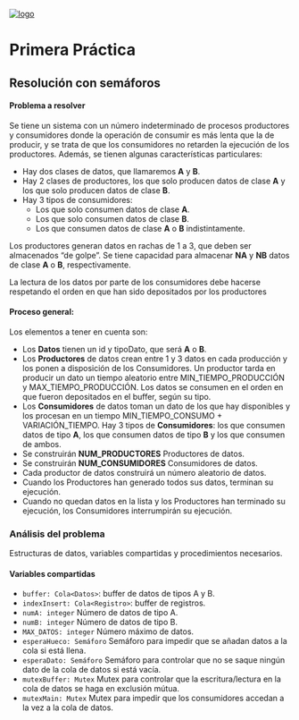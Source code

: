 [![logo](https://www.gnu.org/graphics/gplv3-127x51.png)](https://choosealicense.com/licenses/gpl-3.0/)
# Primera Práctica

## Resolución con semáforos

#### Problema a resolver

Se tiene un sistema con un número indeterminado de procesos productores y consumidores
donde la operación de consumir es más lenta que la de producir, y se trata de que los consumidores
no retarden la ejecución de los productores. Además, se tienen algunas características particulares:

- Hay dos clases de datos, que llamaremos **A** y **B**.
- Hay 2 clases de productores, los que solo producen datos de clase **A** y los que solo
producen datos de clase **B**.
- Hay 3 tipos de consumidores:
    - Los que solo consumen datos de clase **A**.
    - Los que solo consumen datos de clase **B**.
    - Los que consumen datos de clase **A** o **B** indistintamente.

Los productores generan datos en rachas de 1 a 3, que deben ser almacenados “de golpe”.
Se tiene capacidad para almacenar **NA** y **NB** datos de clase **A** o **B**, respectivamente.

La lectura de los datos por parte de los consumidores debe hacerse respetando el orden en
que han sido depositados por los productores

#### Proceso general:

Los elementos a tener en cuenta son:
- Los **Datos** tienen un id y tipoDato, que será **A** o **B**.
- Los **Productores** de datos crean entre 1 y 3 datos en cada producción y los ponen a disposición de los Consumidores. Un productor tarda en producir un dato un tiempo aleatorio entre MIN_TIEMPO_PRODUCCIÓN y MAX_TIEMPO_PRODUCCIÓN. Los datos se consumen en el orden en que fueron depositados en el buffer, según su tipo.
- Los **Consumidores** de datos toman un dato de los que hay disponibles y los procesan en un tiempo MIN_TIEMPO_CONSUMO + VARIACIÓN_TIEMPO. Hay 3 tipos de **Consumidores**: los que consumen datos de tipo **A**, los que consumen datos de tipo **B** y los que consumen de ambos.
- Se construirán **NUM_PRODUCTORES** Productores de datos.
- Se construirán **NUM_CONSUMIDORES** Consumidores de datos.
- Cada productor de datos construirá un número aleatorio de datos.
- Cuando los Productores han generado todos sus datos, terminan su ejecución.
- Cuando no quedan datos en la lista y los Productores han terminado su ejecución, los Consumidores interrumpirán su ejecución.

### Análisis del problema

Estructuras de datos, variables compartidas y procedimientos necesarios.

#### Variables compartidas

- `buffer: Cola<Datos>`: buffer de datos de tipos A y B.
- `indexInsert: Cola<Registro>`: buffer de registros.
- `numA: integer` Número de datos de tipo A.
- `numB: integer` Número de datos de tipo B.
- `MAX_DATOS: integer` Número máximo de datos.
- `esperaHueco: Semáforo` Semáforo para impedir que se añadan datos a la cola si está llena.
- `esperaDato: Semáforo` Semáforo para controlar que no se saque ningún dato de la cola de datos si está vacía.
- `mutexBuffer: Mutex` Mutex para controlar que la escritura/lectura en la cola de datos se haga en exclusión mútua.
- `mutexMain: Mutex` Mutex para impedir que los consumidores accedan a la vez a la cola de datos.
